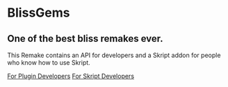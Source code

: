 # BlissGems
## One of the best bliss remakes ever.

This Remake contains an API for developers and a Skript addon for people who know how to use Skript.

[For Plugin Developers](Wiki/PluginDev/Start.md) [For Skript Developers](Wiki/SkirptDev/Start.md) 
